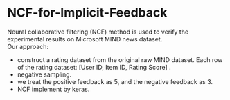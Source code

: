# NCF-for-Implicit-Feedback  
Neural collaborative filtering (NCF) method is used to verify the experimental results on Microsoft MIND news dataset.  
Our approach:  
- construct a rating dataset from the original raw MIND dataset. Each row of the rating dataset: [User ID, Item ID, Rating Score] .
- negative sampling.
- we treat the positive feedback as 5, and the negative feedback as 3.
- NCF implement by keras.
